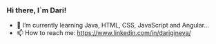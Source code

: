 ### Hi there, I`m Dari!

- 🌱 I’m currently learning Java, HTML, CSS, JavaScript and Angular...
- 📫 How to reach me: https://www.linkedin.com/in/darigineva/


<!--

- 🔭 I’m currently working on ...
- 🌱 I’m currently learning ...
- 👯 I’m looking to collaborate on ...
- 🤔 I’m looking for help with ...
- 💬 Ask me about ...
- 📫 How to reach me: ...
- 😄 Pronouns: ...
- ⚡ Fun fact: ...
-->
